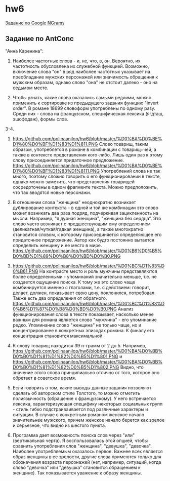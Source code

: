 # hw6
[Задание по Google NGrams](https://docs.google.com/document/d/1LVZlk-gUgYaPhqo1t68nog-oQOankHvslRepht38c28/edit?usp=sharing)
## Задание по AntConc
"Анна Каренина": 
1. Наиболее частотные слова - и, не, что, в, он. Вероятно, их частотность обусловлена их служебной функцией. Возможно, включение слова "он" в ряд наиболее частотных указывает на преобладание мужских персонажей или значимость обращения к мужским образам, однако слово "она" не отстоит далеко - оно на седьмом месте. 

2. Чтобы узнать, какие слова оказались самыми редкими, можно применить к сортировке из предыдущего задания функцию "invert order". В романе 18699 словоформ употреблены по одному разу. Среди них - слова на французском, специфическая лексика (ягдташ, эшофодаж), формы слов.

3-4. 

1) https://github.com/polinaanilop/hw6/blob/master/%D0%BA%D0%BE%D1%80%D0%BF%D1%83%D1%811.PNG
Слово товарищ, таким образом, употребяется в романе в комбинации с товарищ+чей, а также в контексте представления кого-либо. Лишь один раз к этому слову присоединяется придаточное предложение.
https://github.com/polinaanilop/hw6/blob/master/%D0%BA%D0%BE%D1%80%D0%BF%D1%83%D1%8111.PNG
Употреблений слова не так много, поэтому сложно говорить о его функционировании в тексте, однако можно заметить, что представления товарищей сосредоточены в одном фрагменте текста. Можно предположить, что так вводятся новые персонажи.

2) В отношении слова "женщина" неоднократно возникает дублирование контекста - в одной и той же комбинации это слово может возникать два раза подряд, подчеркивая зацикленность на мысли. Например, "я дурная женщина", "женщина без сердца". Это слово часто возникает с предшествующим ему определением (деликатная/чуткая/гадкая женщина), а также многократно становится словом, к которому присоединяется определяющее его придаточное предложение. Автор как будто постоянно вытается определить женщину и ее место в мире. 
https://github.com/polinaanilop/hw6/blob/master/%D0%B6%D0%B5%D0%BD%D1%89%D0%B8%D0%BD%D0%B0.PNG

3) https://github.com/polinaanilop/hw6/blob/master/%D0%BC%D1%83%D0%B61.PNG
На контрасте место и роль мужчины представляются более определенными - упоминаний значительно меньше, т.е. не создается ощущение поиска. К тому же это слово чаще комбинируется именно с глаголами, т.е. с действием: говорит, делает, должен, показывает свою цену, поклонился, потребовал. Также есть два определения от обратного.
https://github.com/polinaanilop/hw6/blob/master/%D0%BC%D1%83%D0%B6%D1%87%D0%B8%D0%BD%D0%B0.PNG
Анализ функционирования слова в тексте показывает, насколько менее важным для романа является слово "мужчина" - его упоминание редко. Упоминание слово "женщина" не только чаще, но и концентрированее в конкретных эпизодах романа. К финалу его концентрация становится максимальной.

4. К слову товарищ находится 39 н-грамм от 2 до 5. Например, https://github.com/polinaanilop/hw6/blob/master/%D0%BA%D0%BB%D0%B0%D1%81%D1%82%D0%B5%D1%801.PNG и https://github.com/polinaanilop/hw6/blob/master/%D0%BA%D0%BB%D0%B0%D1%81%D1%82%D0%B5%D1%802.PNG
Видно, что значение этого слова принципиально отлично от того, которое оно обретает в советское время.

5. Если говорить о том, какие выводы данные задания позволяют сделать об авторском стиле Толстого, то можно отметить полиязычность (обращение к французскому). У него встречается лексика, характеризующая специфику некоторых социальных групп - стиль гибко подстраиваивается под различные характеры и ситуации. В случае с конкретным романом женское начало значительнее мужского, причем женское начало берется как зрелое и серьезное, что видно из шестого пункта.  

6. Программа дает возможность поиска слов через "или" (вертикальная черта). Я воспользовалась этой опцией, чтобы сравнить употребления слов "женщина", "девушка", "девочка". Наиболее употребляемым оказалось первое. Важнее всех является образ женщины в ее зрелости, другие слова примеются только для обозначения возраста персонажей (нет, например, ситуаций, когда слово "девочка" или "девушка" становится обращением к женщине). Так показывается уважение к образу женщины.
